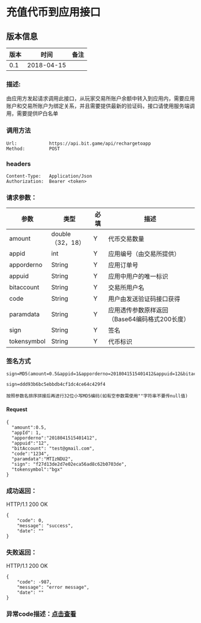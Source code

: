 # 充值代币到应用接口

## 版本信息
版本 | 时间 |   备注
-- | -- |   --
0.1 | 2018-04-15

### 描述:
由应用方发起请求调用此接口，从玩家交易所账户余额中转入到应用内，需要应用账户和交易所账户为绑定关系，并且需要提供最新的验证码，接口请使用服务端调用，需要提供IP白名单


### 调用方法

``` 
Url:            https://api.bit.game/api/rechargetoapp
Method:         POST

```
### headers

``` 
Content-Type:   Application/Json
Authorization:  Bearer <token>    

```
### 请求参数：


 参数           |     类型        |必填| 描述         
------------ |     -------------|--|         -----------
 amount |   double（32，18）    |Y|   代币交易数量
 appid    |   int |Y|   应用编号（由交易所提供）
 apporderno    |   String  |Y|   应用订单号
 appuid   |   String  |Y|   应用中用户的唯一标识
 bitaccount    | String    |Y| 交易所用户名
 code   |   String  |Y|   用户由发送验证码接口获得
 paramdata  |   String  |Y|   应用透传参数原样返回（Base64编码格式200长度）
 sign     | String  |Y| 签名   
 tokensymbol    |   String  |Y|   代币标识
 
### 签名方式
 ```
 sign=MD5(amount=0.5&appid=1&apporderno=2018041515401412&appuid=12&bitaccount=test@gmail.com&code=1234&key=e10adc3949ba59abbe56e057f20f883e&paramdata=MTIzNDU2&tokensymbol=bgx).toLowerCase()
 
 sign=ddd93b6bc5ebbdb4cf1dc4ce64c429f4
 
 按照参数名排序拼接后再进行32位小写MD5编码(如有空参数需使用""字符串不要传null值)
 ```

#### Request
  ```
 {
    "amount":0.5,
    "appId": 1,
    "apporderno":"2018041515401412",
    "appuid":"12",
    "bitAccount": "test@gmail.com",
    "code":"1234",
    "paramdata":"MTIzNDU2",
    "sign": "f27d13de2d7e02eca56ad8c62b0703de",
    "tokensymbol":"bgx"
 }
  ```

### 成功返回：
HTTP/1.1 200 OK
```
{
    "code": 0,
    "message": "success",
    "date": ""
}
```
### 失败返回：
HTTP/1.1 200 OK
```
{
    "code": -987,
    "message": "error message",
    "date": ""
}
```

### 异常code描述：[点击查看](https://github.com/BitGameEN/OpenAPI/blob/master/BitGame%E6%B8%B8%E6%88%8F%E5%AF%B9%E6%8E%A5%E6%96%87%E6%A1%A3.md)
